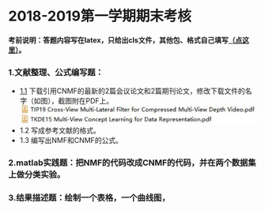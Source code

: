 # 2018-2019第一学期期末考核

#### 考前说明：答题内容写在latex，只给出cls文件，其他包、格式自己填写[（点这里）](https://github.com/xiaosage24k/exam/tree/master/tex)。

### 1.文献整理、公式编写题：
 * [1.1](http://www.4243.net/)  下载引用CNMF的最新的2篇会议论文和2篇期刊论文，修改下载文件的名字（如图），截图附在PDF上。
 ![image](https://github.com/xiaosage24k/exam/blob/master/images/%E4%B8%8B%E8%BD%BD%E6%96%87%E7%8C%AE%E5%91%BD%E5%90%8D%E6%A0%BC%E5%BC%8F.jpg)
 * 1.2 写成参考文献的格式。
 * 1.3 编写出NMF和CNMF的公式。

### 2.matlab实践题：把NMF的代码改成CNMF的代码，并在两个数据集上做分类实验。

### 3.结果描述题：绘制一个表格，一个曲线图，
